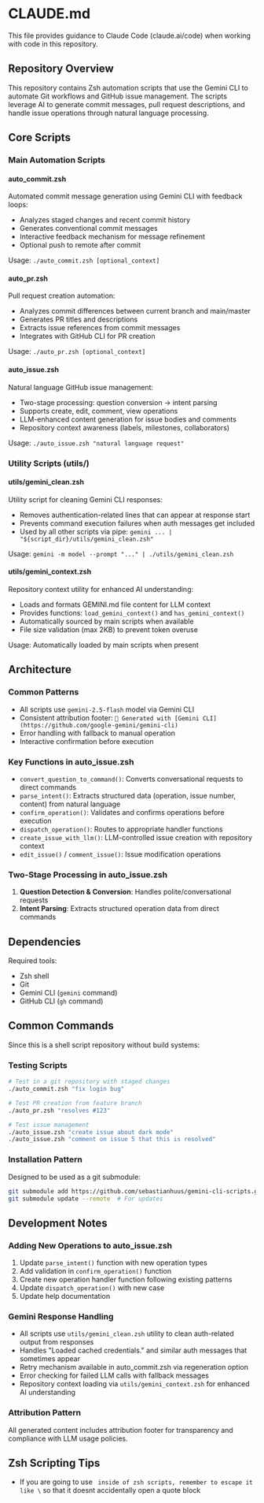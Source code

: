 # CLAUDE.md

This file provides guidance to Claude Code (claude.ai/code) when working with code in this repository.

## Repository Overview

This repository contains Zsh automation scripts that use the Gemini CLI to automate Git workflows and GitHub issue management. The scripts leverage AI to generate commit messages, pull request descriptions, and handle issue operations through natural language processing.

## Core Scripts

### Main Automation Scripts

#### auto_commit.zsh
Automated commit message generation using Gemini CLI with feedback loops:
- Analyzes staged changes and recent commit history
- Generates conventional commit messages 
- Interactive feedback mechanism for message refinement
- Optional push to remote after commit

Usage: `./auto_commit.zsh [optional_context]`

#### auto_pr.zsh  
Pull request creation automation:
- Analyzes commit differences between current branch and main/master
- Generates PR titles and descriptions
- Extracts issue references from commit messages
- Integrates with GitHub CLI for PR creation

Usage: `./auto_pr.zsh [optional_context]`

#### auto_issue.zsh
Natural language GitHub issue management:
- Two-stage processing: question conversion → intent parsing
- Supports create, edit, comment, view operations
- LLM-enhanced content generation for issue bodies and comments
- Repository context awareness (labels, milestones, collaborators)

Usage: `./auto_issue.zsh "natural language request"`

### Utility Scripts (utils/)

#### utils/gemini_clean.zsh
Utility script for cleaning Gemini CLI responses:
- Removes authentication-related lines that can appear at response start
- Prevents command execution failures when auth messages get included
- Used by all other scripts via pipe: `gemini ... | "${script_dir}/utils/gemini_clean.zsh"`

Usage: `gemini -m model --prompt "..." | ./utils/gemini_clean.zsh`

#### utils/gemini_context.zsh
Repository context utility for enhanced AI understanding:
- Loads and formats GEMINI.md file content for LLM context
- Provides functions: `load_gemini_context()` and `has_gemini_context()`
- Automatically sourced by main scripts when available
- File size validation (max 2KB) to prevent token overuse

Usage: Automatically loaded by main scripts when present


## Architecture

### Common Patterns
- All scripts use `gemini-2.5-flash` model via Gemini CLI
- Consistent attribution footer: `🤖 Generated with [Gemini CLI](https://github.com/google-gemini/gemini-cli)`
- Error handling with fallback to manual operation
- Interactive confirmation before execution

### Key Functions in auto_issue.zsh
- `convert_question_to_command()`: Converts conversational requests to direct commands
- `parse_intent()`: Extracts structured data (operation, issue number, content) from natural language
- `confirm_operation()`: Validates and confirms operations before execution
- `dispatch_operation()`: Routes to appropriate handler functions
- `create_issue_with_llm()`: LLM-controlled issue creation with repository context
- `edit_issue()` / `comment_issue()`: Issue modification operations

### Two-Stage Processing in auto_issue.zsh
1. **Question Detection & Conversion**: Handles polite/conversational requests
2. **Intent Parsing**: Extracts structured operation data from direct commands

## Dependencies

Required tools:
- Zsh shell
- Git
- Gemini CLI (`gemini` command)
- GitHub CLI (`gh` command)

## Common Commands

Since this is a shell script repository without build systems:

### Testing Scripts
```bash
# Test in a git repository with staged changes
./auto_commit.zsh "fix login bug"

# Test PR creation from feature branch  
./auto_pr.zsh "resolves #123"

# Test issue management
./auto_issue.zsh "create issue about dark mode"
./auto_issue.zsh "comment on issue 5 that this is resolved"
```

### Installation Pattern
Designed to be used as a git submodule:
```bash
git submodule add https://github.com/sebastianhuus/gemini-cli-scripts.git <path>
git submodule update --remote  # For updates
```

## Development Notes

### Adding New Operations to auto_issue.zsh
1. Update `parse_intent()` function with new operation types
2. Add validation in `confirm_operation()` function  
3. Create new operation handler function following existing patterns
4. Update `dispatch_operation()` with new case
5. Update help documentation

### Gemini Response Handling
- All scripts use `utils/gemini_clean.zsh` utility to clean auth-related output from responses
- Handles "Loaded cached credentials." and similar auth messages that sometimes appear
- Retry mechanism available in auto_commit.zsh via regeneration option
- Error checking for failed LLM calls with fallback messages
- Repository context loading via `utils/gemini_context.zsh` for enhanced AI understanding

### Attribution Pattern
All generated content includes attribution footer for transparency and compliance with LLM usage policies.

## Zsh Scripting Tips
- If you are going to use ``` inside of zsh scripts, remember to escape it like \``` so that it doesnt accidentally open a quote block
